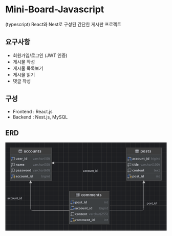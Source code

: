# Mini-Board-Javascript
(typescript) React와 Nest로 구성된 간단한 게시판 프로젝트

## 요구사항 
- 회원가입/로그인 (JWT 인증)
- 게시물 작성
- 게시물 목록보기
- 게시물 읽기
- 댓글 작성

## 구성
- Frontend : React.js
- Backend : Nest.js, MySQL

## ERD 
<img src="./mini-board-erd.png">

